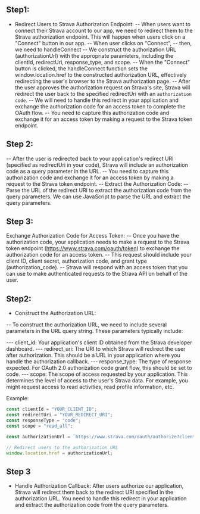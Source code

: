 ## Step1:

- Redirect Users to Strava Authorization Endpoint:
  -- When users want to connect their Strava account to our app, we need to redirect them to the Strava authorization endpoint. This will happen when users click on a "Connect" button in our app.
  -- When user clicks on "Connect",
  -- then, we need to handleConnect
  -- We construct the authorization URL (authorizationUrl) with the appropriate parameters, including the clientId, redirectUri, response_type, and scope.
  -- When the "Connect" button is clicked, the handleConnect function sets the window.location.href to the constructed authorization URL, effectively redirecting the user's browser to the Strava authorization page.
  -- After the user approves the authorization request on Strava's site, Strava will redirect the user back to the specified redirectUri with an `authorization code`.
  -- We will need to handle this redirect in your application and exchange the authorization code for an access token to complete the OAuth flow.
  -- You need to capture this authorization code and exchange it for an access token by making a request to the Strava token endpoint.

## Step 2:

-- After the user is redirected back to your application's redirect URI (specified as redirectUri in your code), Strava will include an authorization code as a query parameter in the URL.
-- You need to capture this authorization code and exchange it for an access token by making a request to the Strava token endpoint.
-- Extract the Authorization Code:
-- Parse the URL of the redirect URI to extract the authorization code from the query parameters. We can use JavaScript to parse the URL and extract the query parameters.

## Step 3:

Exchange Authorization Code for Access Token:
-- Once you have the authorization code, your application needs to make a request to the Strava token endpoint (https://www.strava.com/oauth/token) to exchange the authorization code for an access token.
-- This request should include your client ID, client secret, authorization code, and grant type (authorization_code).
-- Strava will respond with an access token that you can use to make authenticated requests to the Strava API on behalf of the user.

## Step2:

- Construct the Authorization URL:

-- To construct the authorization URL, we need to include several parameters in the URL query string. These parameters typically include:

--- client_id: Your application's client ID obtained from the Strava developer dashboard.
--- redirect_uri: The URI to which Strava will redirect the user after authorization. This should be a URL in your application where you handle the authorization callback.
--- response_type: The type of response expected. For OAuth 2.0 authorization code grant flow, this should be set to code.
--- scope: The scope of access requested by your application. This determines the level of access to the user's Strava data. For example, you might request access to read activities, read profile information, etc.

Example:

```js
const clientId = "YOUR_CLIENT_ID";
const redirectUri = "YOUR_REDIRECT_URI";
const responseType = "code";
const scope = "read_all";

const authorizationUrl = `https://www.strava.com/oauth/authorize?client_id=${clientId}&redirect_uri=${redirectUri}&response_type=${responseType}&scope=${scope}`;

// Redirect users to the authorization URL
window.location.href = authorizationUrl;
```

## Step 3

- Handle Authorization Callback:
  After users authorize our application, Strava will redirect them back to the redirect URI specified in the authorization URL. You need to handle this redirect in your application and extract the authorization code from the query parameters.

